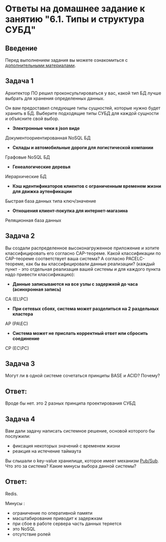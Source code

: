 # Ответы на домашнее задание к занятию "6.1. Типы и структура СУБД"

## Введение

Перед выполнением задания вы можете ознакомиться с 
[дополнительными материалами](https://github.com/netology-code/virt-homeworks/tree/master/additional/README.md).

## Задача 1

Архитектор ПО решил проконсультироваться у вас, какой тип БД 
лучше выбрать для хранения определенных данных.

Он вам предоставил следующие типы сущностей, которые нужно будет хранить в БД. Выберите подходящие типы СУБД для каждой сущности и объясните свой выбор.

- **Электронные чеки в json виде**

Документоориентированная NoSQL БД

- **Склады и автомобильные дороги для логистической компании**

Графовые NoSQL БД

- **Генеалогические деревья**

Иерархические БД

- **Кэш идентификаторов клиентов с ограниченным временем жизни для движка аутенфикации**

Быстрая база данных типа ключ/значение

- **Отношения клиент-покупка для интернет-магазина**

Реляционная база данных

## Задача 2

Вы создали распределенное высоконагруженное приложение и хотите классифицировать его согласно 
CAP-теореме. Какой классификации по CAP-теореме соответствует ваша система?
А согласно PACELC-теореме, как бы вы классифицировали данные реализации?
(каждый пункт - это отдельная реализация вашей системы и для каждого пункта надо привести классификацию):

- **Данные записываются на все узлы с задержкой до часа (асинхронная запись)**

CA (EL\PC)

- **При сетевых сбоях, система может разделиться на 2 раздельных кластера**

AP (PA\EC)

- **Система может не прислать корректный ответ или сбросить соединение**

CP (EC\PC)

## Задача 3

Могут ли в одной системе сочетаться принципы BASE и ACID? Почему?

## Ответ:

Вроде бы нет. это 2 разных принципа проектирования СУБД

## Задача 4

Вам дали задачу написать системное решение, основой которого бы послужили:

- фиксация некоторых значений с временем жизни
- реакция на истечение таймаута

Вы слышали о key-value хранилище, которое имеет механизм [Pub/Sub](https://habr.com/ru/post/278237/). 
Что это за система? Какие минусы выбора данной системы?

## Ответ:

Redis.

Минусы :

- ограничение по оперативной памяти
- масштабирование приводит к задержкам
- при сбое в работе сервера часть данных теряется
- это NoSQL
- отсутствие ролей